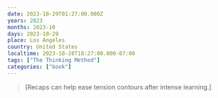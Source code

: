 ```yaml
---
date: 2023-10-29T01:27:00.000Z
years: 2023
months: 2023-10
days: 2023-10-29
place: Los Angeles
country: United States
localtime: 2023-10-28T18:27:00.000-07:00
tags: ["The Thinking Method"]
categories: ["book"]
---
```

> [Recaps can help ease tension contours after intense learning.]
